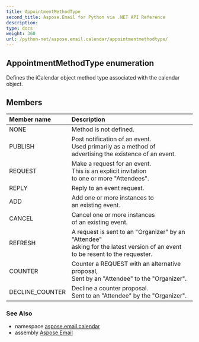```yaml
---
title: AppointmentMethodType
second_title: Aspose.Email for Python via .NET API Reference
description: 
type: docs
weight: 360
url: /python-net/aspose.email.calendar/appointmentmethodtype/
---
```


## AppointmentMethodType enumeration

Defines the iCalendar object method type associated with the calendar object.

## Members
| Member name | Description |
| :- | :- |
|NONE|Method is not defined.|
|PUBLISH|Post notification of an event. <br/>            Used primarily as a method of <br/>            advertising the existence of an event.|
|REQUEST|Make a request for an event. <br/>            This is an explicit invitation <br/>            to one or more "Attendees".|
|REPLY|Reply to an event request.|
|ADD|Add one or more instances to <br/>            an existing event.|
|CANCEL|Cancel one or more instances <br/>            of an existing event.|
|REFRESH|A request is sent to an "Organizer" by an "Attendee"<br/>            asking for the latest version of an event <br/>            to be resent to the requester.|
|COUNTER|Counter a REQUEST with an alternative proposal, <br/>            Sent by an "Attendee" to the "Organizer".|
|DECLINE_COUNTER|Decline a counter proposal. <br/>            Sent to an "Attendee" by the "Organizer".|

### See Also

* namespace [aspose.email.calendar](/email/python-net/aspose.email.calendar/)
* assembly [Aspose.Email](/email/python-net/)


